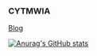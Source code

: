 ### CYTMWIA

[Blog](https://cytmwia.github.io)

[![Anurag's GitHub stats](https://github-readme-stats.vercel.app/api?user=CYTMWIA)](https://github.com/anuraghazra/github-readme-stats)
